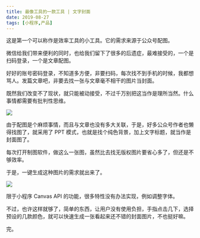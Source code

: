```yaml
---
title: 最像工具的一款工具 | 文字封面
date: 2019-08-27
tags: [小程序,产品]
---
```


这是第一个可以称作是效率工具的小工具。它的需求来源于公众号配图。

微信给我们带来便利的同时，也给我们留下了很多的后遗症，最难接受的，一个是扫码登录，一个是文章配图。

好好的账号密码登录，不知道多方便，非要扫码，每次找不到手机的时候，我都想骂人。发篇文章吧，非要去找一张与文章毫不相干的图片当封面。

既然我们改变不了现状，就只能被动接受，不过千万别把这当作是理所当然。什么事情都需要有批判性思维。

![](/image/about_product/IMG_3198.PNG)

由于配图是个麻烦事情，而且与文章也没有多大关联，于是，好多公众号作者也懒得找图了，就采用了 PPT 模式，也就是找个纯色背景，加上文字标题，就当作是封面图了。

每次打开制图软件，做这么一张图，虽然比去找无版权图片要省心多了，但还是不够效率。

于是，一键生成这种图片的需求就出来了。

![](/image/about_product/IMG_3199.PNG)

限于小程序 Canvas API 的功能，很多特性没有办法实现，例如调整字体。

不过，也许这样就够了，简单的东西，让用户没有使用负担，手指点击几下，选择预设的几款颜色，就可以快速生成一张看起来还不错的封面图片，不也挺好嘛。

完。